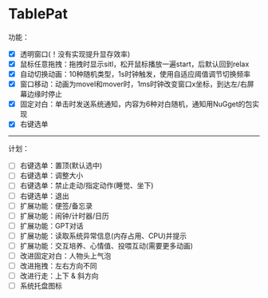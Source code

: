 # TablePat
功能：
- [x] 透明窗口(！没有实现提升显存效率)
- [x] 鼠标任意拖拽：拖拽时显示sitl，松开鼠标播放一遍start，后默认回到relax
- [x] 自动切换动画：10种随机类型，1s时钟触发，使用自适应阈值调节切换频率
- [x] 窗口移动：动画为movel和mover时，1ms时钟改变窗口x坐标，到达左/右屏幕边缘时停止
- [x] 固定对白：单击时发送系统通知，内容为6种对白随机，通知用NuGget的包实现
- [x] 右键选单
---
计划：
- [ ] 右键选单：置顶(默认选中)
- [ ] 右键选单：调整大小
- [ ] 右键选单：禁止走动/指定动作(睡觉、坐下)
- [ ] 右键选单：退出
- [ ] 扩展功能：便签/备忘录
- [ ] 扩展功能：闹钟/计时器/日历
- [ ] 扩展功能：GPT对话
- [ ] 扩展功能：读取系统异常信息(内存占用、CPU)并提示
- [ ] 扩展功能：交互培养、心情值、投喂互动(需要更多动画)
- [ ] 改进固定对白：人物头上气泡
- [ ] 改进拖拽：左右方向不同
- [ ] 改进行走：上下 & 斜方向
- [ ] 系统托盘图标
